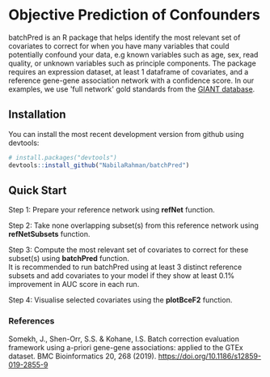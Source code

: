# Objective Prediction of Confounders
batchPred is an R package that helps identify the most relevant set of covariates to correct for when you have many variables that could potentially confound your data, e.g known variables such as age, sex, read quality, or unknown variables such as principle components. The package requires an expression dataset, at least 1 dataframe of covariates, and a reference gene-gene association network with a confidence score. In our examples, we use 'full network' gold standards from the [GIANT database](http://giant.princeton.edu/download).

## Installation
You can install the most recent development version from github
using devtools:

``` r
# install.packages("devtools")
devtools::install_github("NabilaRahman/batchPred")
```

## Quick Start
Step 1: Prepare your reference network using **refNet** function.  
  
Step 2: Take none overlapping subset(s) from this reference network using **refNetSubsets** function.
  
Step 3: Compute the most relevant set of covariates to correct for these subset(s) using **batchPred** function.  
It is recommended to run batchPred using at least 3 distinct reference subsets and add covariates to your model if they show at least 0.1% improvement in AUC score in each run. 
  
Step 4: Visualise selected covariates using the **plotBceF2** function.

### References 
Somekh, J., Shen-Orr, S.S. & Kohane, I.S. Batch correction evaluation framework using a-priori gene-gene associations: applied to the GTEx dataset. BMC Bioinformatics 20, 268 (2019). https://doi.org/10.1186/s12859-019-2855-9
